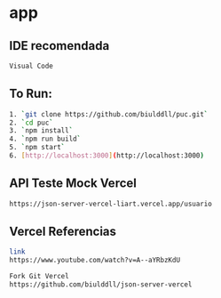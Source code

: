 # app

## IDE recomendada

```sh
Visual Code
```

## To Run:

```sh
1. `git clone https://github.com/biulddll/puc.git`
2. `cd puc`
3. `npm install`
4. `npm run build`
5. `npm start`
6. [http://localhost:3000](http://localhost:3000)

```

## API Teste Mock Vercel

```sh
https://json-server-vercel-liart.vercel.app/usuario
```

## Vercel Referencias

```sh
link
https://www.youtube.com/watch?v=A--aYRbzKdU

Fork Git Vercel
https://github.com/biulddll/json-server-vercel

```
